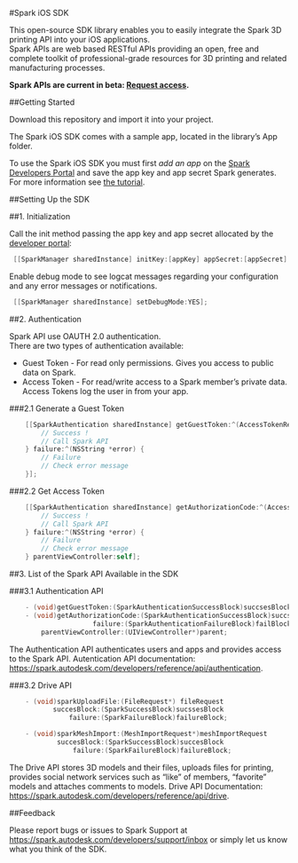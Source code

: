 #Spark iOS SDK

This open-source SDK library enables you to easily integrate the Spark 3D printing API into your iOS applications.<br>
Spark APIs are web based RESTful APIs providing an open, free and complete toolkit of professional-grade resources for 3D printing and related manufacturing processes. 

<b>Spark APIs are current in beta: [Request access](https://spark.autodesk.com/developers/).</b>

##Getting Started

Download this repository and import it into your project.

The Spark iOS SDK comes with a sample app, located in the library’s App folder.

To use the Spark iOS SDK you must first <i>add an app</i> on the [Spark Developers Portal](https://spark.autodesk.com/developers/myApps) and save the app key and app secret Spark generates. For more information see [the tutorial](https://spark.autodesk.com/developers/reference/software-developers/tutorials/register-an-app).

##Setting Up the SDK

##1. Initialization

Call the init method passing the app key and app secret allocated by the [developer portal](https://spark.autodesk.com/developers/myApps):
```objective-c
 [[SparkManager sharedInstance] initKey:[appKey] appSecret:[appSecret] envType:[ENV_TYPE]];
```
Enable debug mode to see logcat messages regarding your configuration and any error messages or notifications.<br>
```objective-c
 [[SparkManager sharedInstance] setDebugMode:YES];
```

##2. Authentication

Spark API use OAUTH 2.0 authentication.<br>
There are two types of authentication available:<br>
* Guest Token - For read only permissions. Gives you access to public data on Spark.
* Access Token - For read/write access to a Spark member’s private data. Access Tokens log the user in from your app.

###2.1 Generate a Guest Token

```objective-c
    [[SparkAuthentication sharedInstance] getGuestToken:^(AccessTokenResponse *responseObject) {
        // Success !
        // Call Spark API
    } failure:^(NSString *error) {
        // Failure
        // Check error message
    }];
```

###2.2  Get Access Token
```objective-c
    [[SparkAuthentication sharedInstance] getAuthorizationCode:^(AccessTokenResponse *responseObject) {
        // Success !
        // Call Spark API
    } failure:^(NSString *error) {
        // Failure
        // Check error message
    } parentViewController:self];

```
##3. List of the Spark API Available in the SDK

###3.1 Authentication API
```objective-c
    - (void)getGuestToken:(SparkAuthenticationSuccessBlock)succsesBlock failure:(SparkAuthenticationFailureBlock)failBlock;
    - (void)getAuthorizationCode:(SparkAuthenticationSuccessBlock)succsesBlock
                     failure:(SparkAuthenticationFailureBlock)failBlock
        parentViewController:(UIViewController*)parent;
```
The Authentication API authenticates users and apps and provides access to the Spark API. 
Autentication API documentation: https://spark.autodesk.com/developers/reference/api/authentication.

###3.2 Drive API
```objective-c     
    - (void)sparkUploadFile:(FileRequest*) fileRequest
           succesBlock:(SparkSuccessBlock)sucssesBlock
               failure:(SparkFailureBlock)failureBlock;

    - (void)sparkMeshImport:(MeshImportRequest*)meshImportRequest
            succesBlock:(SparkSuccessBlock)succesBlock
                failure:(SparkFailureBlock)failureBlock;
```

The Drive API stores 3D models and their files, uploads files for printing, provides social network services such as “like” of members, “favorite” models and attaches comments to models. 
Drive API Documentation: https://spark.autodesk.com/developers/reference/api/drive.

##Feedback

Please report bugs or issues to Spark Support at https://spark.autodesk.com/developers/support/inbox or simply let us know what you think of the SDK.


